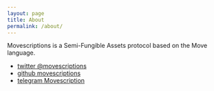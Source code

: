 ```yaml
---
layout: page
title: About
permalink: /about/
---
```


Movescriptions is a Semi-Fungible Assets protocol based on the Move language.

* [twitter @movescriptions](https://twitter.com/movescriptions)
* [github movescriptions](https://github.com/movescriptions)
* [telegram Movescription](https://t.me/Movescription)